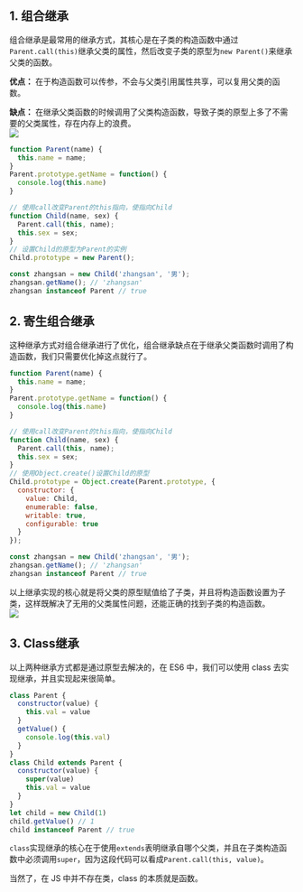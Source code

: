 ## 1. 组合继承

组合继承是最常用的继承方式，其核心是在子类的构造函数中通过 `Parent.call(this)`继承父类的属性，然后改变子类的原型为`new Parent()`来继承父类的函数。

**优点：** 在于构造函数可以传参，不会与父类引用属性共享，可以复用父类的函数。

**缺点：** 在继承父类函数的时候调用了父类构造函数，导致子类的原型上多了不需要的父类属性，存在内存上的浪费。  
![](http://rc9frlwp7.hn-bkt.clouddn.com/20210906224552.png)

```js
function Parent(name) {
  this.name = name;
}
Parent.prototype.getName = function() {
  console.log(this.name)
}

// 使用call改变Parent的this指向，使指向Child
function Child(name, sex) {
  Parent.call(this, name);
  this.sex = sex;
}
// 设置Child的原型为Parent的实例
Child.prototype = new Parent();

const zhangsan = new Child('zhangsan', '男'); 
zhangsan.getName(); // 'zhangsan'
zhangsan instanceof Parent // true
```

## 2. 寄生组合继承

这种继承方式对组合继承进行了优化，组合继承缺点在于继承父类函数时调用了构造函数，我们只需要优化掉这点就行了。

```js
function Parent(name) {
  this.name = name;
}
Parent.prototype.getName = function() {
  console.log(this.name)
}

// 使用call改变Parent的this指向，使指向Child
function Child(name, sex) {
  Parent.call(this, name);
  this.sex = sex;
}
// 使用Object.create()设置Child的原型
Child.prototype = Object.create(Parent.prototype, {
  constructor: {
    value: Child,
    enumerable: false,
    writable: true,
    configurable: true
  }
});

const zhangsan = new Child('zhangsan', '男'); 
zhangsan.getName(); // 'zhangsan'
zhangsan instanceof Parent // true
```

以上继承实现的核心就是将父类的原型赋值给了子类，并且将构造函数设置为子类，这样既解决了无用的父类属性问题，还能正确的找到子类的构造函数。  
![](http://rc9frlwp7.hn-bkt.clouddn.com/20210906230136.png)

## 3. Class继承

以上两种继承方式都是通过原型去解决的，在 ES6 中，我们可以使用 class 去实现继承，并且实现起来很简单。

```js
class Parent {
  constructor(value) {
    this.val = value
  }
  getValue() {
    console.log(this.val)
  }
}
class Child extends Parent {
  constructor(value) {
    super(value)
    this.val = value
  }
}
let child = new Child(1)
child.getValue() // 1
child instanceof Parent // true
```

`class`实现继承的核心在于使用`extends`表明继承自哪个父类，并且在子类构造函数中必须调用`super`，因为这段代码可以看成`Parent.call(this, value)`。

当然了，在 JS 中并不存在类，class 的本质就是函数。
